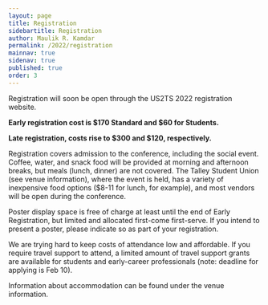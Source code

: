 ```yaml
---
layout: page
title: Registration
sidebartitle: Registration
author: Maulik R. Kamdar
permalink: /2022/registration
mainnav: true
sidenav: true
published: true
order: 3
---
```


Registration will soon be open through the US2TS 2022 registration website.

**Early registration cost is $170 Standard and $60 for Students.**

**Late registration, costs rise to $300 and $120, respectively.**

Registration covers admission to the conference, including the social event. Coffee, water, and snack food will be provided at morning and afternoon breaks, but meals (lunch, dinner) are not covered. The Talley Student Union (see venue information), where the event is held, has a variety of inexpensive food options ($8-11 for lunch, for example), and most vendors will be open during the conference.

Poster display space is free of charge at least until the end of Early Registration, but limited and allocated first-come first-serve. If you intend to present a poster, please indicate so as part of your registration.

We are trying hard to keep costs of attendance low and affordable. If you require travel support to attend, a limited amount of travel support grants are available for students and early-career professionals (note: deadline for applying is Feb 10).

Information about accommodation can be found under the venue information.
